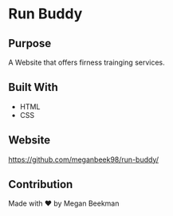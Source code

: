 # Run Buddy

## Purpose
A Website that offers firness trainging services.

## Built With
* HTML
* CSS

## Website 
https://github.com/meganbeek98/run-buddy/

## Contribution
Made with ❤️ by Megan Beekman
